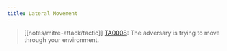 ```yaml
---
title: Lateral Movement
---
```


> [[notes/mitre-attack/tactic]] [TA0008](https://attack.mitre.org/tactics/TA0008/): The adversary is trying to move through your environment.